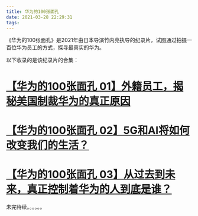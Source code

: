 ```yaml
---
title: 华为的100张面孔
date: 2021-03-28 22:29:31
tags:
---
```


《华为的100张面孔》是2021年由日本导演竹内亮执导的纪录片，试图通过拍摄一百位华为员工的方式，探寻最真实的华为。

以下收录的是该纪录片的合集：

# [【华为的100张面孔 01】外籍员工，揭秘美国制裁华为的真正原因](https://www.bilibili.com/video/BV1wh411Q7AK?share_source=copy_web)

# [【华为的100张面孔 02】5G和AI将如何改变我们的生活？](https://www.bilibili.com/video/BV1By4y147BF?share_source=copy_web)

# [【华为的100张面孔 03】从过去到未来，真正控制着华为的人到底是谁？](https://www.bilibili.com/video/BV1mi4y1P7Cm?share_source=copy_web)


未完待续。。。。。。
